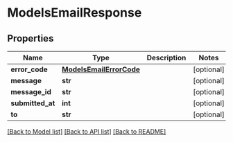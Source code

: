 # ModelsEmailResponse

## Properties
Name | Type | Description | Notes
------------ | ------------- | ------------- | -------------
**error_code** | [**ModelsEmailErrorCode**](ModelsEmailErrorCode.md) |  | [optional] 
**message** | **str** |  | [optional] 
**message_id** | **str** |  | [optional] 
**submitted_at** | **int** |  | [optional] 
**to** | **str** |  | [optional] 

[[Back to Model list]](../README.md#documentation-for-models) [[Back to API list]](../README.md#documentation-for-api-endpoints) [[Back to README]](../README.md)


